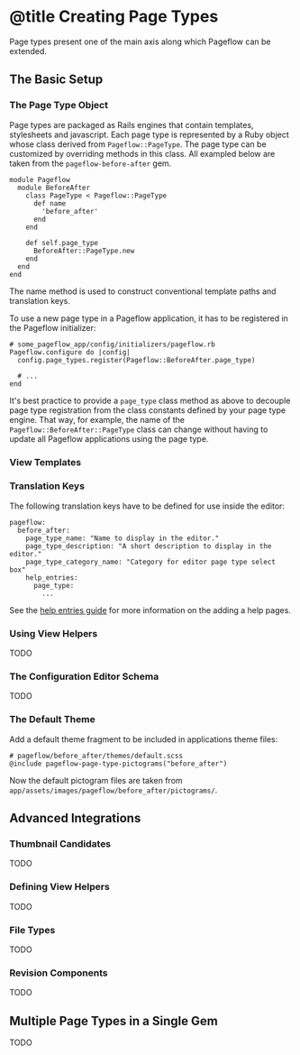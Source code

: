 # @title Creating Page Types

Page types present one of the main axis along which Pageflow can be
extended.

## The Basic Setup

### The Page Type Object

Page types are packaged as Rails engines that contain templates,
stylesheets and javascript. Each page type is represented by a Ruby
object whose class derived from `Pageflow::PageType`. The page type
can be customized by overriding methods in this class. All exampled
below are taken from the `pageflow-before-after` gem.

    module Pageflow
      module BeforeAfter
        class PageType < Pageflow::PageType
          def name
            'before_after'
          end
        end

        def self.page_type
          BeforeAfter::PageType.new
        end
      end
    end

The name method is used to construct conventional template paths and
translation keys.

To use a new page type in a Pageflow application, it has to be
registered in the Pageflow initializer:

    # some_pageflow_app/config/initializers/pageflow.rb
    Pageflow.configure do |config|
      config.page_types.register(Pageflow::BeforeAfter.page_type)

      # ...
    end

It's best practice to provide a `page_type` class method as above to
decouple page type registration from the class constants defined by
your page type engine. That way, for example, the name of the
`Pageflow::BeforeAfter::PageType` class can change without having to
update all Pageflow applications using the page type.

### View Templates

### Translation Keys

The following translation keys have to be defined for use inside the
editor:

    pageflow:
      before_after:
        page_type_name: "Name to display in the editor."
        page_type_description: "A short description to display in the editor."
        page_type_category_name: "Category for editor page type select box"
        help_entries:
          page_type:
            ...

See the [help entries guide]() for more information on the adding a
help pages.

### Using View Helpers

TODO

### The Configuration Editor Schema

TODO

### The Default Theme

Add a default theme fragment to be included in applications theme
files:

    # pageflow/before_after/themes/default.scss
    @include pageflow-page-type-pictograms("before_after")

Now the default pictogram files are taken from
`app/assets/images/pageflow/before_after/pictograms/`.

## Advanced Integrations

### Thumbnail Candidates

TODO

### Defining View Helpers

TODO

### File Types

TODO

### Revision Components

TODO

## Multiple Page Types in a Single Gem

TODO
